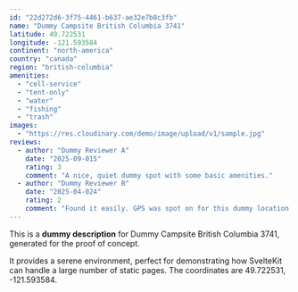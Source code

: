 ```yaml
---
id: "22d272d6-3f75-4461-b637-ae32e7b8c3fb"
name: "Dummy Campsite British Columbia 3741"
latitude: 49.722531
longitude: -121.593584
continent: "north-america"
country: "canada"
region: "british-columbia"
amenities:
  - "cell-service"
  - "tent-only"
  - "water"
  - "fishing"
  - "trash"
images:
  - "https://res.cloudinary.com/demo/image/upload/v1/sample.jpg"
reviews:
  - author: "Dummy Reviewer A"
    date: "2025-09-015"
    rating: 3
    comment: "A nice, quiet dummy spot with some basic amenities."
  - author: "Dummy Reviewer B"
    date: "2025-04-024"
    rating: 2
    comment: "Found it easily. GPS was spot on for this dummy location."
---
```


This is a **dummy description** for Dummy Campsite British Columbia 3741, generated for the proof of concept.

It provides a serene environment, perfect for demonstrating how SvelteKit can handle a large number of static pages. The coordinates are 49.722531, -121.593584.
